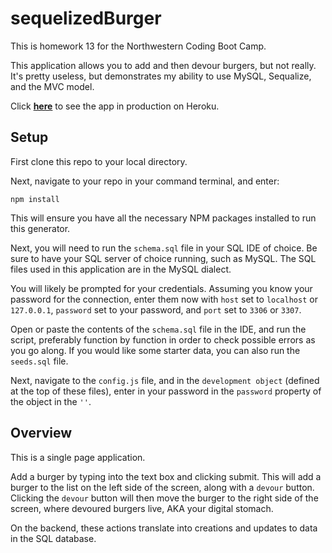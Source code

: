 # sequelizedBurger

This is homework 13 for the Northwestern Coding Boot Camp.

This application allows you to add and then devour burgers, but not really. It's pretty useless, but demonstrates my ability to use MySQL, Sequalize, and the MVC model.

Click [**here**](https://fast-dawn-96159.herokuapp.com/) to see the app in production on Heroku.

## Setup

First clone this repo to your local directory.

Next, navigate to your repo in your command terminal, and enter:

`npm install`

This will ensure you have all the necessary NPM packages installed to run this generator.

Next, you will need to run the `schema.sql` file in your SQL IDE of choice. Be sure to have your SQL server of choice running, such as MySQL. The SQL files used in this application are in the MySQL dialect.

You will likely be prompted for your credentials. Assuming you know your password for the connection, enter them now with `host` set to `localhost` or `127.0.0.1`, `password` set to your password, and `port` set to `3306` or `3307`.

Open or paste the contents of the `schema.sql` file in the IDE, and run the script, preferably function by function in order to check possible errors as you go along. If you would like some starter data, you can also run the `seeds.sql` file.

Next, navigate to the `config.js` file, and in the `development object` (defined at the top of these files), enter in your password in the `password` property of the object in the `''`.

## Overview

This is a single page application.

Add a burger by typing into the text box and clicking submit. This will add a burger to the list on the left side of the screen, along with a `devour` button. Clicking the `devour` button will then move the burger to the right side of the screen, where devoured burgers live, AKA your digital stomach.

On the backend, these actions translate into creations and updates to data in the SQL database.
